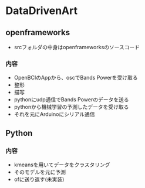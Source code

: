 # DataDrivenArt

## openframeworks
- srcフォルダの中身はopenframeworksのソースコード

### 内容
- OpenBCIのAppから、oscでBands Powerを受け取る
- 整形
- 描写
- pythonにudp通信でBands Powerのデータを送る
- pythonから機械学習の予測したデータを受け取る
- それを元にArduinoにシリアル通信

## Python

### 内容
- kmeansを用いてデータをクラスタリング
- そのモデルを元に予測
- ofに送り返す(未実装) 
